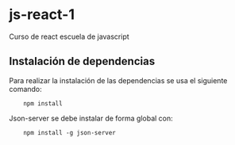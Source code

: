 # js-react-1
Curso de react escuela de javascript


## Instalación de dependencias

Para realizar la instalación de las dependencias se usa el siguiente comando:

        npm install

Json-server se debe instalar de forma global con: 

        npm install -g json-server
